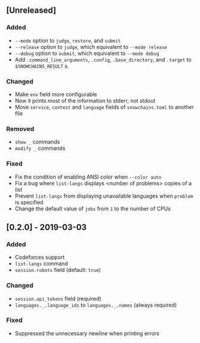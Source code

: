 ## [Unreleased]

### Added

* `--mode` option to `judge`, `restore`, and `submit`
* `--release` option to `judge`, which equivalent to `--mode release`
* `--debug` option to `submit`, which equivalent to `--mode debug`
* Add `.command_line_arguments`, `.config`, `.base_directory`, and `.target` to `$SNOWCHAINS_RESULT` s.

### Changed

* Make `env` field more configurable
* Now it prints most of the information to stderr, not stdout
* Move `service`, `contest` and `language` fields of `snowchains.toml` to another file

### Removed

* `show _` commands
* `modify _` commands

### Fixed

* Fix the condition of enabling ANSI color when `--color auto`
* Fix a bug where `list-langs` displays &lt;number of problems&gt; copies of a list
* Prevent `list-langs` from displaying unavailable languages when `problem` is specified
* Change the default value of `jobs` from `1` to the number of CPUs

## [0.2.0] - 2019-03-03

### Added

* Codeforces support
* `list-langs` command
* `session.robots` field (default: `true`)

### Changed

* `session.api_tokens` field (required)
* `languages._.language_ids` to `languages._.names` (always required)

### Fixed

* Suppressed the unnecessary newline when printing errors
